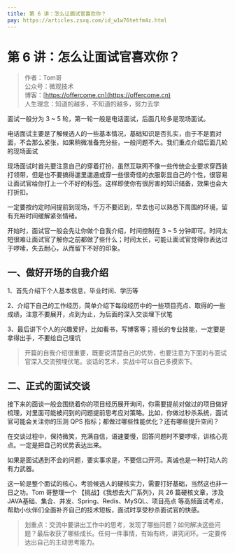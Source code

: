 ```yaml
---
title: 第 6 讲：怎么让面试官喜欢你？
pay: https://articles.zsxq.com/id_w1w76tetfm4z.html
---
```


#  第 6 讲：怎么让面试官喜欢你？

> 作者：Tom哥
> <br/>公众号：微观技术
> <br/> 博客：[https://offercome.cn](https://offercome.cn)
> <br/> 人生理念：知道的越多，不知道的越多，努力去学


面试一般分为 3 ~ 5 轮，第一轮一般是电话面试，后面几轮多是现场面试。

电话面试主要是了解候选人的一些基本情况，基础知识是否扎实，由于不是面对面，不会那么紧张，如果稍微准备充分些，一般问题不大。我们重点介绍后面几轮的现场面试

现场面试时首先要注意自己的穿着打扮，虽然互联网不像一些传统企业要求穿西装打领带，但是也不要搞得邋里邋遢或穿一些很奇怪的衣服彰显自己的个性，很容易让面试官给你打上一个不好的标签。这样即使你有很厉害的知识储备，效果也会大打折扣。

一定要按约定时间提前到现场，千万不要迟到，早去也可以熟悉下周围的环境，留有充裕时间缓解紧张情绪。

开始时，面试官一般会先让你做个自我介绍，时间控制在 3 ~ 5 分钟即可。时间太短很难让面试官了解你之前都做了些什么；时间太长，可能让面试官觉得你表达过于啰嗦，失去耐心，从而留下不好的印象。

## 一、做好开场的自我介绍


1、首先介绍下个人基本信息，毕业时间、学历等

2、介绍下自己的工作经历，简单介绍下每段经历中的一些项目亮点、取得的一些成绩，注意不要展开，点到为止，为后面的深入交谈埋下伏笔

3、最后讲下个人的兴趣爱好，比如看书，写博客等；擅长的专业技能，一定要是拿得出手，不要给自己埋坑

> 开篇的自我介绍很重要，既要说清楚自己的优势，也要注意为下面的与面试官深入交流预埋伏笔。谈话的艺术，实战中可以自己多摸索下。


## 二、正式的面试交谈

接下来的面谈一般会围绕着你的项目经历展开询问，你需要提前对做过的项目做好梳理，对里面可能被问到的问题提前思考应对策略。比如，你做过秒杀系统，面试官可能会关注你的压测 QPS 指标；都做过哪些性能优化？还有哪些提升空间？

在交谈过程中，保持微笑，充满自信，语速要慢，回答问题时不要啰嗦，讲核心亮点。一定是把自己的优势表达出来。

如果是面试遇到不会的问题，要实事求是，不要信口开河。真诚也是一种打动人的有力武器。

这一轮是整个面试的核心，考验候选人的硬核实力，需要打好基础，当然这也非一日之功。Tom 哥整理一个 【挑战】《我想去大厂系列》，共 26 篇硬核文章，涉及JAVA基础、集合、并发、Spring、Redis、MySQL、项目亮点 等高频面试考点，帮助小伙伴们全面补齐自己的技术短板，面试时享受秒杀面试官的快感。

> 划重点：交流中要讲出工作中的思考，发现了哪些问题？如何解决这些问题？最后收获了哪些成长。任何一件事情，有始有终，讲究闭环。一定要传达出自己的主动思考能力。